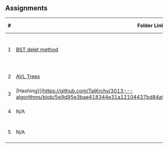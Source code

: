 ## Assignments

|  #  | Folder Link | Assignment Description |
| :-: | ----------- | ---------------------- |
|  1  | [BST delet method](https://github.com/TaiKrchy/3013---algorithms/blob/5b014f87980f530190b997f14f5323ea012754b2/Assignments/A03/BST%20delete%20method)     | Implemented delete method into a binary search          |
|  2  | [AVL Trees](https://github.com/TaiKrchy/3013---algorithms/tree/92931473b16965900bf33df445e474dbdd0729fc/Assignments/H01) | AVL tree rotations assignment |
|  3  | [Hashing][(https://github.com/TaiKrchy/3013---algorithms/blob/5e9d95e3bae418344e31a12104437bd84a9b8cc8/Assignments/H02/Hashing%20homework)] | Collisions and Res.
|  4  | N/A | ---------------------- |
|  5  | N/A | ---------------------- |

